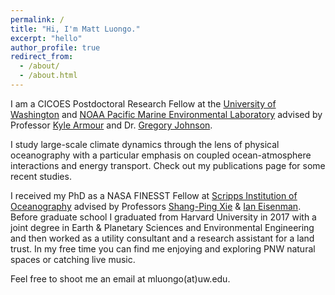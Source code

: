 ```yaml
---
permalink: /
title: "Hi, I'm Matt Luongo."
excerpt: "hello"
author_profile: true
redirect_from: 
  - /about/
  - /about.html
---
```

		
I am a CICOES Postdoctoral Research Fellow at the [University of Washington](https://environment.uw.edu/) and [NOAA Pacific Marine Environmental Laboratory](https://www.pmel.noaa.gov/) advised by Professor [Kyle Armour](https://faculty.washington.edu/karmour/) and Dr. [Gregory Johnson](https://www.pmel.noaa.gov/scientist/dr-gregory-c-johnson). 
		
I study large-scale climate dynamics through the lens of physical oceanography with a particular emphasis on coupled ocean-atmosphere interactions and energy transport. Check out my publications page for some recent studies.

I received my PhD as a NASA FINESST Fellow at [Scripps Institution of Oceanography](https://scripps.ucsd.edu/) advised by Professors [Shang-Ping Xie](https://sxie.scrippsprofiles.ucsd.edu/) & [Ian Eisenman](https://ieisenman.scrippsprofiles.ucsd.edu/). Before graduate school I graduated from Harvard University in 2017 with a joint degree in Earth & Planetary Sciences and Environmental Engineering and then worked as a utility consultant and a research assistant for a land trust. In my free time you can find me enjoying and exploring PNW natural spaces or catching live music.

Feel free to shoot me an email at mluongo(at)uw.edu.
